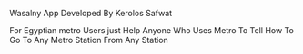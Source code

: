 Wasalny App
Developed By Kerolos Safwat

For Egyptian metro Users
just Help Anyone Who Uses Metro To Tell How To Go To Any Metro Station From Any Station
